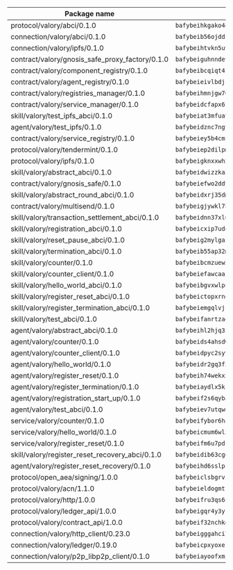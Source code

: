 | Package name                                                  | Package hash                                                  |
| ------------------------------------------------------------- | ------------------------------------------------------------- |
| protocol/valory/abci/0.1.0                                    | `bafybeihkgako44fzgurcv4hgbems4ptdtosae4lopnnr75eczb6kx3x2lm` |
| connection/valory/abci/0.1.0                                  | `bafybeib56ojddzexxbapowofypmpk6zeznqaumwgj7ftneb5ua6sk5k5vm` |
| connection/valory/ipfs/0.1.0                                  | `bafybeihtvkn5uv3ibumme7zzmrxx7iehc6lnjhil726h2jidpdzzjnd5ay` |
| contract/valory/gnosis_safe_proxy_factory/0.1.0               | `bafybeiguhnndevhp7iui65fhcezkunygdw2cwsofl4rcfzr2u2n6ql366q` |
| contract/valory/component_registry/0.1.0                      | `bafybeibcqiqt4zvpoqgcx5w55ozvu75uhrmqlk6l4pgmft3h5e53yein3i` |
| contract/valory/agent_registry/0.1.0                          | `bafybeieivlbdjsvg4guh5ntxwn3afkfgwpd6vb5gpr3e2qizbko37stsvq` |
| contract/valory/registries_manager/0.1.0                      | `bafybeihmnjgw764eftqk7dk65ba2un6qifmi2mfcmxjziaecusznegze3i` |
| contract/valory/service_manager/0.1.0                         | `bafybeidcfapx6fneknzg66snljmkdzptr4vjacoa3zsjjg36gpabuzbjka` |
| skill/valory/test_ipfs_abci/0.1.0                             | `bafybeiat3mfuavcp2rrgwwz6x37vbskgip67akab7ztqnblf5dsbmfedii` |
| agent/valory/test_ipfs/0.1.0                                  | `bafybeidznc7ngy5h7uawmgpp5emdfucv4g4x77b7xzeoi6bdarqqveljty` |
| contract/valory/service_registry/0.1.0                        | `bafybeiey5b4cmzo6n4bwtc4656szimfk75sbm5xqmkdm72ueutuniojbqe` |
| protocol/valory/tendermint/0.1.0                              | `bafybeiep2dilpmu3je4z2kq7yc7l6n7ax5knwfax2ufvmnflt3uj2wrbju` |
| protocol/valory/ipfs/0.1.0                                    | `bafybeigknxxwh2xts7ijbacils4a4cgq7jhcdvwahshbw22zw5hnncsfla` |
| skill/valory/abstract_abci/0.1.0                              | `bafybeidwizzka3qjotu35zzstoqunp3hjhkx6oojqnlwqsvd3qnjjpmusq` |
| contract/valory/gnosis_safe/0.1.0                             | `bafybeiefwo2ddyhjxcpy2rlchcubv6bj35e5x4kstxwfyvyvdvcpvcoe5q` |
| skill/valory/abstract_round_abci/0.1.0                        | `bafybeidxrj35dm266qlucy4uhbghpzjhmsnepovei2wowjb3a6nr4wqfte` |
| contract/valory/multisend/0.1.0                               | `bafybeigjywkl7hydjsrkogob3xebj2ifhqwmfhhxoeyrndzhhxi5u6amey` |
| skill/valory/transaction_settlement_abci/0.1.0                | `bafybeidnn37xl6ycvcnhxfel5ao5oe6rjxcyqzi5sqegb6jgugqz7vi45a` |
| skill/valory/registration_abci/0.1.0                          | `bafybeicxip7udqt24lqvlszvsxit3gvqvdstifsxdrlwnj7d5plmhhavhe` |
| skill/valory/reset_pause_abci/0.1.0                           | `bafybeig2mylgaizbqiozlfdcihhcol2jc3hlzc22ambz7jekicf335atmu` |
| skill/valory/termination_abci/0.1.0                           | `bafybeib55ap32mltvgxr7npolclmpyvsq2egmmplfijb2jwxnj3nvmrsr4` |
| skill/valory/counter/0.1.0                                    | `bafybeibcmzuew5lxd5dxpj6ri4wmuiqfkndz6kn4kl5cp65uflyq27pnmq` |
| skill/valory/counter_client/0.1.0                             | `bafybeiefawcaaiy4matry7m53k36kqy4uadtmtpuulatnt5afkezx6napa` |
| skill/valory/hello_world_abci/0.1.0                           | `bafybeibgvxwlpnnjvo5rmzcqu6q3zededsw7272a5p6mhbbque6vlffhky` |
| skill/valory/register_reset_abci/0.1.0                        | `bafybeictopxrnqys2p7ffx7z5z3ra74jikxess7jrqvetm3yyoxjdljho4` |
| skill/valory/register_termination_abci/0.1.0                  | `bafybeiemgqlvjfbrsozky3hx3yltuw4xric4ooe4ql5whf7seqy24jdyge` |
| skill/valory/test_abci/0.1.0                                  | `bafybeifanrtza47pj73uqlx23b5sn332ne6l5pplan2i2cjmoxmques64i` |
| agent/valory/abstract_abci/0.1.0                              | `bafybeihl2hjq3zk4t5qxwm6s7bqipxzcqgfbceiqvlpq27thrfkdvlmhlq` |
| agent/valory/counter/0.1.0                                    | `bafybeids4ahsdw45zr7x3qw4g3lvx2hrvwxgkjxax2xd42ivpzych6lq4e` |
| agent/valory/counter_client/0.1.0                             | `bafybeidpyc2syvuv3px52gmeaismyhcn4xskbzts22frwlxrwioj53vh6i` |
| agent/valory/hello_world/0.1.0                                | `bafybeidr2gq3f265epi5zzdvmc2ltz6hvm7mkec7yuskcunlsbwatso5ga` |
| agent/valory/register_reset/0.1.0                             | `bafybeih74wekx5ih67derifodr4q3bzjqcihaxs7rfpvxsju7u2hsu24ci` |
| agent/valory/register_termination/0.1.0                       | `bafybeiaydlx5kig56k4oviagqvzydagnao377u5rl3mzk6d3ba22v5xvp4` |
| agent/valory/registration_start_up/0.1.0                      | `bafybeif2s6qybap3llgicy4vzwbu5h6rjfoq5si6c5wvriocufvyus2nra` |
| agent/valory/test_abci/0.1.0                                  | `bafybeiev7utqweqmmoy7aslwduix4bq43lzdxpyur2sdbsspo6u3s324he` |
| service/valory/counter/0.1.0                                  | `bafybeifybor6ha2wjo4vkkzkpifxfamat2ohmooozimiuwpgkkusxwxjwe` |
| service/valory/hello_world/0.1.0                              | `bafybeicmum6wl5hruid4s3qjqc6bj6xqeni7etrh6qfqmn32hbovkpvphu` |
| service/valory/register_reset/0.1.0                           | `bafybeifm6u7pdchgivhriie43dwp6bj5ghtoij6nxafacsssfxtupoztui` |
| skill/valory/register_reset_recovery_abci/0.1.0               | `bafybeidib63cgeex2cazatd3y4tzijhobgs675tk4keqlv7it4gyvw7kmq` |
| agent/valory/register_reset_recovery/0.1.0                    | `bafybeihd6sslpzfwridd2dnlj2ll4abl4aek6i2gm5ymd55qcael75jqce` |
| protocol/open_aea/signing/1.0.0                               | `bafybeiclsbgrviyxbmi2vex5ze3dhr7ywohrqedebx26jozayxvroqtegq` |
| protocol/valory/acn/1.1.0                                     | `bafybeieldogmtf3m4jdsvt4vvyay3jh54rjn3deasymfw43vz3o42vigmq` |
| protocol/valory/http/1.0.0                                    | `bafybeifru3qs6udfzprax7jxktbsuzn7immfvi3scgfspifq3zdxwkgvnm` |
| protocol/valory/ledger_api/1.0.0                              | `bafybeigqr4y3ykz3iulrcoqmji7hy3dxaoy7zmyyzff4ivpbubcpwdknai` |
| protocol/valory/contract_api/1.0.0                            | `bafybeif32nchkgn6yet7e5gt4auhf7lsahxnj4t36kxbw55p3gi7qpeuxq` |
| connection/valory/http_client/0.23.0                          | `bafybeigggahci7hq6tr3tyueatgkvgn73y4b3av2vk7vtr7jkeuwsqcteq` |
| connection/valory/ledger/0.19.0                               | `bafybeicpxyoxez7lperltamvikxu6vzk2lhqakbivce4nzywyzoqbxoogm` |
| connection/valory/p2p_libp2p_client/0.1.0                     | `bafybeiayoofxmj6z3pasn2akqj3udgq2ta2ar6mv6zoehstul2btvv3gqa` |
